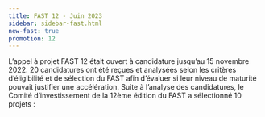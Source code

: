 ```yaml
---
title: FAST 12 - Juin 2023
sidebar: sidebar-fast.html
new-fast: true
promotion: 12
---
```


<!-- Le Fonds pour l’accélération du financement des start-up d’État (FAST) -->
<!-- a été doté par la loi de finances 2020 d’un budget de plusieurs -->
<!-- millions d’euros pour soutenir l’investissement dans des solutions -->
<!-- numériques répondant à des enjeux d’amélioration du service public. -->

<div class="fr-text--lead">
L’appel à projet FAST 12 était ouvert à candidature jusqu’au 15
novembre 2022. 20 candidatures ont été reçues et analysées selon les
critères d’éligibilité et de sélection du FAST afin d’évaluer si leur
niveau de maturité pouvait justifier une accélération.  Suite à
l’analyse des candidatures, le Comité d’investissement de la 12ème
édition du FAST a sélectionné 10 projets :
</div>
